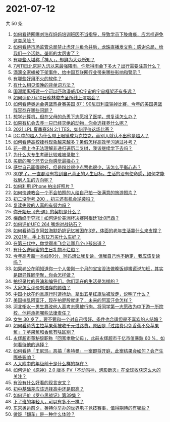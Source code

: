 # 2021-07-12

共 50 条

<!-- BEGIN -->
<!-- 最后更新时间 Mon Jul 12 2021 00:02:32 GMT+0800 (China Standard Time) -->

1. [如何看待网曝刘浩存妈妈培训班因不当指导，导致学员下肢瘫痪，应怎样避免这类风险？](https://www.zhihu.com/question/471509047)
2. [如何看待市场监管总局禁止虎牙斗鱼合并后，龙珠直播发文称：感谢总局，给我们一个活路，垄断的太厉害了？](https://www.zhihu.com/question/471401960)
3. [有哪些人堪称「神人」，却鲜为大众所知？](https://www.zhihu.com/question/39408533)
4. [7月11日北京迎入汛以来最强降雨，你觉得雨会下多大？出行需要注意什么？](https://www.zhihu.com/question/471533010)
5. [滴滴全家桶被下架事件，给中国互联网行业带来哪些影响和警示？](https://www.zhihu.com/question/471242804)
6. [有哪些好用不火的软件？](https://www.zhihu.com/question/310110592)
7. [有什么相见恨晚的背单词方法？](https://www.zhihu.com/question/48040579)
8. [国漫距离搭建一个可以匹敌漫威/DC宇宙的宇宙框架还有多远？](https://www.zhihu.com/question/470496281)
9. [如何评价7月10日晚林俊杰圣所线上演唱会？](https://www.zhihu.com/question/471435723)
10. [如何看待奥运会男篮热身赛美国
    87：90尼日利亚输掉比赛，今年的美国男篮阵容存在哪些问题？](https://www.zhihu.com/question/471503895)
11. [想学计算机，但在父母的怂恿下志愿报了医学，想复读怎么办？](https://www.zhihu.com/question/470621971)
12. [如果有机会去养一只已经灭绝的动物，你会选择养什么呢？](https://www.zhihu.com/question/408285096)
13. [2021 LPL 夏季赛SN 2:1 TES，如何评价这场比赛？](https://www.zhihu.com/question/471568606)
14. [DC 中的超人为什么带上眼镜成为克拉克，而别人就认不出他是超人？](https://www.zhihu.com/question/470959218)
15. [如何看待高校挂科现象越来越多？暑假怎样高效学习通过补考？](https://www.zhihu.com/question/471551123)
16. [花一晚上也无法理解非递归遍历二叉树，我该继续学下去吗？](https://www.zhihu.com/question/387295413)
17. [为什么大专生考研比较难被录取？](https://www.zhihu.com/question/271013499)
18. [买房的哪个环节让你感觉最操心？](https://www.zhihu.com/question/470473641)
19. [感觉自己画得很好，但是粉丝很少点赞也很少，该怎么平衡心态？](https://www.zhihu.com/question/471412359)
20. [30岁了，一直都没有找到自己真正的人生目标，生活的没有使命感，如何才能找到人生的方向呢？](https://www.zhihu.com/question/19760164)
21. [如何利用 iPhone 拍出好照片？](https://www.zhihu.com/question/20746932)
22. [如何快速教会一个不会拍照的人给自己拍一张满意的旅游照片？](https://www.zhihu.com/question/21683968)
23. [初二没学考 200 ，初三还有机会逆袭吗？](https://www.zhihu.com/question/469647742)
24. [复读失败的人真的有努力吗？](https://www.zhihu.com/question/468243821)
25. [你开始玩《光·遇》的契机是什么？](https://www.zhihu.com/question/466376863)
26. [梅西终于夺冠！如何评价美洲杯决赛阿根廷1比0巴西？](https://www.zhihu.com/question/471502194)
27. [如何评价UFC 264 嘴炮对战钻石？](https://www.zhihu.com/question/471526401)
28. [如何看待百岁阿兹海默奶奶记忆被困在3岁，体面的老年生活靠什么来支撑？](https://www.zhihu.com/question/471164232)
29. [2021年，手上有12万买什么车好？](https://www.zhihu.com/question/453534204)
30. [在第三代中，你觉得李飞会让哪几个小孩出道？](https://www.zhihu.com/question/469727398)
31. [有什么送闺蜜的生日礼物不烂俗？](https://www.zhihu.com/question/310113748)
32. [今年高考超一本线60分，爸妈想让我复读，但我自己也不确定，我应该复读吗？](https://www.zhihu.com/question/470979430)
33. [如果老公在明知道你一个人带刚一个月的宝宝没法做晚饭却撒谎说加班，其实是跟异性同学聚，你会怎样做？](https://www.zhihu.com/question/470868422)
34. [拍纪录片的导演和编导们，你们现在的生活是怎样的？](https://www.zhihu.com/question/21367029)
35. [大家怎么评价刘浩存的颜值？](https://www.zhihu.com/question/415082238)
36. [中国小伙在约旦旅行时遭抢劫，拿出五星红旗后被放走，说明了什么？](https://www.zhihu.com/question/471187170)
37. [美国搞乱阿富汗，现在拍屁股就走了，未来的阿富汗会怎样？](https://www.zhihu.com/question/470254637)
38. [河北衡水一男生篡改他人高考志愿被行拘，将同学第一志愿改为中下游一所院校，他将承担哪些法律责任？](https://www.zhihu.com/question/471217744)
39. [女生 30
    岁了，要不要和一个对自己很好、条件也合适但是不喜欢的人结婚？](https://www.zhihu.com/question/463821091)
40. [如何看待货主拉苹果蕉被收千元过路费，原因是「过路费只免香蕉不免苹果蕉」？苹果蕉和香蕉有啥区别？](https://www.zhihu.com/question/471137088)
41. [永辉超市董秘辞职称「回家孝敬父母」，此前永辉超市千亿市值暴跌 60
    %，如何看待他的选择？](https://www.zhihu.com/question/470636516)
42. [如何看待「王尼玛」恶搞「奥特曼」一案即将开庭，此案结果会如何？会产生哪些影响？](https://www.zhihu.com/question/471109088)
43. [人大附中的年级前十是什么样的存在？](https://www.zhihu.com/question/322801940)
44. [如何评价《原神》2.0 版本
    PV「不动鸣神，泡影断灭」在全球收获这么大的关注？](https://www.zhihu.com/question/471289239)
45. [有没有什么好看的现言宠文？](https://www.zhihu.com/question/296896817)
46. [初中基础差应该选择高中还是职高？](https://www.zhihu.com/question/470991038)
47. [如何评价《罗小黑战记》第39集？](https://www.zhihu.com/question/471096080)
48. [下了班的年轻人，可以有多不一样？](https://www.zhihu.com/question/471089114)
49. [东京奥运前夕，英特尔举办的世界电子竞技赛事，值得期待的有哪些？](https://www.zhihu.com/question/471064617)
50. [做饭「翻车」是一种什么体验？](https://www.zhihu.com/question/470377393)

<!-- END -->
